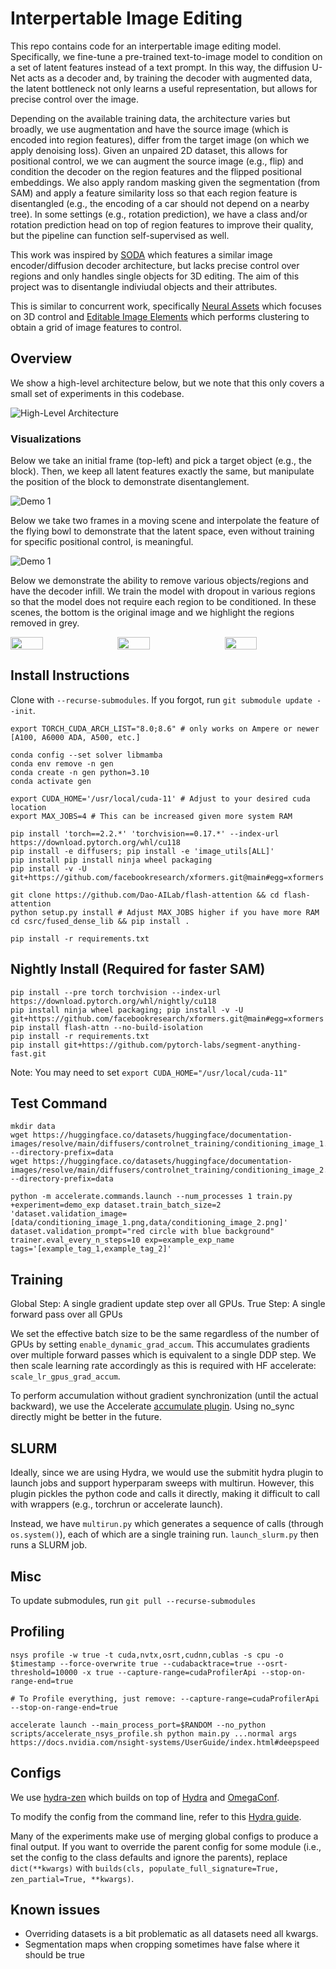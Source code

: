 # Interpertable Image Editing

This repo contains code for an interpertable image editing model. Specifically, we fine-tune a pre-trained text-to-image model to condition on a set of latent features instead of a text prompt. In this way, the diffusion U-Net acts as a decoder and, by training the decoder with augmented data, the latent bottleneck not only learns a useful representation, but allows for precise control over the image.

Depending on the available training data, the architecture varies but broadly, we use augmentation and have the source image (which is encoded into region features), differ from the target image (on which we apply denoising loss). Given an unpaired 2D dataset, this allows for positional control, we we can augment the source image (e.g., flip) and condition the decoder on the region features and the flipped positional embeddings. We also apply random masking given the segmentation (from SAM) and apply a feature similarity loss so that each region feature is disentangled (e.g., the encoding of a car should not depend on a nearby tree). In some settings (e.g., rotation prediction), we have a class and/or rotation prediction head on top of region features to improve their quality, but the pipeline can function self-supervised as well.

This work was inspired by [SODA](https://arxiv.org/abs/2311.17901) which features a similar image encoder/diffusion decoder architecture, but lacks precise control over regions and only handles single objects for 3D editing. The aim of this project was to disentangle indiviudal objects and their attributes.

This is similar to concurrent work, specifically [Neural Assets](https://arxiv.org/abs/2406.09292) which focuses on 3D control and [Editable Image Elements](https://arxiv.org/abs/2404.16029) which performs clustering to obtain a grid of image features to control.

## Overview

We show a high-level architecture below, but we note that this only covers a small set of experiments in this codebase.

![High-Level Architecture](./docs/architecture.png)

### Visualizations

Below we take an initial frame (top-left) and pick a target object (e.g., the block). Then, we keep all latent features exactly the same, but manipulate the position of the block to demonstrate disentanglement.

![Demo 1](./docs/demo_v0.png)

Below we take two frames in a moving scene and interpolate the feature of the flying bowl to demonstrate that the latent space, even without training for specific positional control, is meaningful.

![Demo 1](./docs/demo_v1.png)

Below we demonstrate the ability to remove various objects/regions and have the decoder infill. We train the model with dropout in various regions so that the model does not require each region to be conditioned. In these scenes, the bottom is the original image and we highlight the regions removed in grey.

<div style="display: flex; justify-content: space-between;">
    <img src="./docs/demo_v2.png" width="32%" />
    <img src="./docs/demo_v3.png" width="32%" />
    <img src="./docs/demo_v4.png" width="32%" />
</div>

## Install Instructions

Clone with `--recurse-submodules`. If you forgot, run `git submodule update --init`.


```
export TORCH_CUDA_ARCH_LIST="8.0;8.6" # only works on Ampere or newer [A100, A6000 ADA, A500, etc.]

conda config --set solver libmamba
conda env remove -n gen
conda create -n gen python=3.10
conda activate gen

export CUDA_HOME='/usr/local/cuda-11' # Adjust to your desired cuda location
export MAX_JOBS=4 # This can be increased given more system RAM

pip install 'torch==2.2.*' 'torchvision==0.17.*' --index-url https://download.pytorch.org/whl/cu118
pip install -e diffusers; pip install -e 'image_utils[ALL]'
pip install pip install ninja wheel packaging
pip install -v -U git+https://github.com/facebookresearch/xformers.git@main#egg=xformers

git clone https://github.com/Dao-AILab/flash-attention && cd flash-attention
python setup.py install # Adjust MAX_JOBS higher if you have more RAM
cd csrc/fused_dense_lib && pip install .

pip install -r requirements.txt
```

## Nightly Install (Required for faster SAM)

```
pip install --pre torch torchvision --index-url https://download.pytorch.org/whl/nightly/cu118
pip install ninja wheel packaging; pip install -v -U git+https://github.com/facebookresearch/xformers.git@main#egg=xformers
pip install flash-attn --no-build-isolation
pip install -r requirements.txt
pip install git+https://github.com/pytorch-labs/segment-anything-fast.git
```

Note: You may need to set `export CUDA_HOME="/usr/local/cuda-11"`


## Test Command

```
mkdir data
wget https://huggingface.co/datasets/huggingface/documentation-images/resolve/main/diffusers/controlnet_training/conditioning_image_1.png --directory-prefix=data
wget https://huggingface.co/datasets/huggingface/documentation-images/resolve/main/diffusers/controlnet_training/conditioning_image_2.png --directory-prefix=data

python -m accelerate.commands.launch --num_processes 1 train.py +experiment=demo_exp dataset.train_batch_size=2 'dataset.validation_image=[data/conditioning_image_1.png,data/conditioning_image_2.png]' dataset.validation_prompt="red circle with blue background" trainer.eval_every_n_steps=10 exp=example_exp_name tags='[example_tag_1,example_tag_2]'
```

## Training

Global Step: A single gradient update step over all GPUs.
True Step: A single forward pass over all GPUs

We set the effective batch size to be the same regardless of the number of GPUs by setting `enable_dynamic_grad_accum`. This accumulates gradients over multiple forward passes which is equivalent to a single DDP step. We then scale learning rate accordingly as this is required with HF accelerate: `scale_lr_gpus_grad_accum`.

To perform accumulation without gradient synchronization (until the actual backward), we use the Accelerate [accumulate plugin](https://huggingface.co/docs/accelerate/concept_guides/gradient_synchronization). Using no_sync directly might be better in the future.

## SLURM

Ideally, since we are using Hydra, we would use the submitit hydra plugin to launch jobs and support hyperparam sweeps with multirun. However, this plugin pickles the python code and calls it directly, making it difficult to call with wrappers (e.g., torchrun or accelerate launch).

Instead, we have `multirun.py` which generates a sequence of calls (through `os.system()`), each of which are a single training run. `launch_slurm.py` then runs a SLURM job.

## Misc

To update submodules, run `git pull --recurse-submodules`

## Profiling 

```
nsys profile -w true -t cuda,nvtx,osrt,cudnn,cublas -s cpu -o $timestamp --force-overwrite true --cudabacktrace=true --osrt-threshold=10000 -x true --capture-range=cudaProfilerApi --stop-on-range-end=true

# To Profile everything, just remove: --capture-range=cudaProfilerApi --stop-on-range-end=true

accelerate launch --main_process_port=$RANDOM --no_python scripts/accelerate_nsys_profile.sh python main.py ...normal args
https://docs.nvidia.com/nsight-systems/UserGuide/index.html#deepspeed
```

## Configs

We use [hydra-zen](https://mit-ll-responsible-ai.github.io/hydra-zen/) which builds on top of [Hydra](https://hydra.cc/docs/intro/) and [OmegaConf](https://omegaconf.readthedocs.io/en/2.3_branch/).

To modify the config from the command line, refer to this [Hydra guide](https://hydra.cc/docs/advanced/override_grammar/basic/).

Many of the experiments make use of merging global configs to produce a final output. If you want to override the parent config for some module (i.e., set the config to the class defaults and ignore the parents), replace `dict(**kwargs)` with `builds(cls, populate_full_signature=True, zen_partial=True, **kwargs)`.

## Known issues

- Overriding datasets is a bit problematic as all datasets need all kwargs.
- Segmentation maps when cropping sometimes have false where it should be true